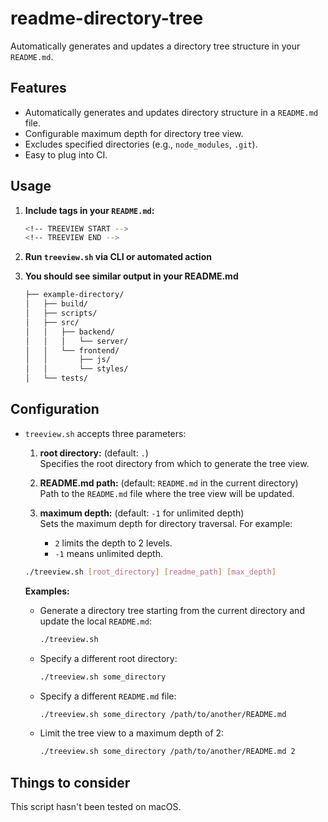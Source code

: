 # readme-directory-tree
Automatically generates and updates a directory tree structure in your `README.md`. 

## Features
- Automatically generates and updates directory structure in a `README.md` file.
- Configurable maximum depth for directory tree view.
- Excludes specified directories (e.g., `node_modules`, `.git`).
- Easy to plug into CI.

## Usage
1. **Include tags in your `README.md`:**
    ```bash
    <!-- TREEVIEW START -->
    <!-- TREEVIEW END -->
    ```
    
2. **Run `treeview.sh` via CLI or automated action**
    <br>
3. **You should see similar output in your README.md**
    <!-- TREEVIEW START -->
    ```bash
    ├── example-directory/
    │   ├── build/
    │   ├── scripts/
    │   ├── src/
    │   │   ├── backend/
    │   │   │   └── server/
    │   │   └── frontend/
    │   │       ├── js/
    │   │       └── styles/
    │   └── tests/
    ```

    <!-- TREEVIEW END -->

## Configuration
- `treeview.sh` accepts three parameters:
  1. **root directory:** (default: `.`)  
      Specifies the root directory from which to generate the tree view.

  2. **README.md path:** (default: `README.md` in the current directory)  
      Path to the `README.md` file where the tree view will be updated.

  3. **maximum depth:** (default: `-1` for unlimited depth)  
      Sets the maximum depth for directory traversal. For example:
      - `2` limits the depth to 2 levels.
      - `-1` means unlimited depth.

    ```bash
    ./treeview.sh [root_directory] [readme_path] [max_depth]
    ```

    **Examples:**
    - Generate a directory tree starting from the current directory and update the local `README.md`:
      ```bash
      ./treeview.sh
      ```
    - Specify a different root directory:
      ```bash
      ./treeview.sh some_directory
      ```
    - Specify a different `README.md` file:
      ```bash
      ./treeview.sh some_directory /path/to/another/README.md
      ```
    - Limit the tree view to a maximum depth of 2:
      ```bash
      ./treeview.sh some_directory /path/to/another/README.md 2
      ```

## Things to consider
This script hasn't been tested on macOS.